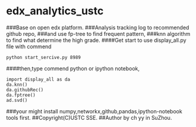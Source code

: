 # edx_analytics_ustc
###Base on open edx platform.
###Analysis tracking log to recommended github repo,
###and use fp-tree to find frequent pattern,
###knn algorithm to find what determine the high grade.
####Get start to use display_all.py file with commend
```
python start_sercive.py 8989
```
####then,type commend python or ipython notebook,
```
import display_all as da
da.knn()
da.githubRec()
da.fptree()
ad.svd()
```

###your might install numpy,networkx,github,pandas,ipython-notebook tools first.
##Copyright(C)USTC SSE.
##Author by ch yy in SuZhou.

